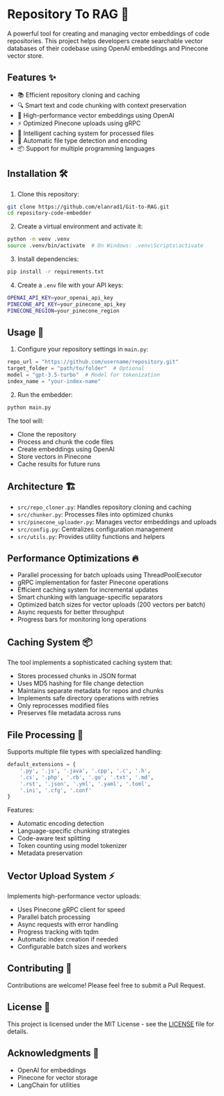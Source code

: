 # Repository To RAG 🚀

A powerful tool for creating and managing vector embeddings of code repositories. This project helps developers create searchable vector databases of their codebase using OpenAI embeddings and Pinecone vector store.

## Features ✨

- 📚 Efficient repository cloning and caching
- 🔍 Smart text and code chunking with context preservation
- 🚄 High-performance vector embeddings using OpenAI
- ⚡ Optimized Pinecone uploads using gRPC
- 💾 Intelligent caching system for processed files
- 🔄 Automatic file type detection and encoding
- 📦 Support for multiple programming languages

## Installation 🛠️

1. Clone this repository:
```bash
git clone https://github.com/elanrad1/Git-to-RAG.git
cd repository-code-embedder
```

2. Create a virtual environment and activate it:
```bash
python -m venv .venv
source .venv/bin/activate  # On Windows: .venv\Scripts\activate
```

3. Install dependencies:
```bash
pip install -r requirements.txt
```

4. Create a `.env` file with your API keys:
```bash
OPENAI_API_KEY=your_openai_api_key
PINECONE_API_KEY=your_pinecone_api_key
PINECONE_REGION=your_pinecone_region
```

## Usage 🎯

1. Configure your repository settings in `main.py`:
```python
repo_url = "https://github.com/username/repository.git"
target_folder = "path/to/folder"  # Optional
model = "gpt-3.5-turbo"  # Model for tokenization
index_name = "your-index-name"
```

2. Run the embedder:
```bash
python main.py
```

The tool will:
- Clone the repository
- Process and chunk the code files
- Create embeddings using OpenAI
- Store vectors in Pinecone
- Cache results for future runs

## Architecture 🏗️

- `src/repo_cloner.py`: Handles repository cloning and caching
- `src/chunker.py`: Processes files into optimized chunks
- `src/pinecone_uploader.py`: Manages vector embeddings and uploads
- `src/config.py`: Centralizes configuration management
- `src/utils.py`: Provides utility functions and helpers

## Performance Optimizations 🔥

- Parallel processing for batch uploads using ThreadPoolExecutor
- gRPC implementation for faster Pinecone operations
- Efficient caching system for incremental updates
- Smart chunking with language-specific separators
- Optimized batch sizes for vector uploads (200 vectors per batch)
- Async requests for better throughput
- Progress bars for monitoring long operations

## Caching System 📦

The tool implements a sophisticated caching system that:
- Stores processed chunks in JSON format
- Uses MD5 hashing for file change detection
- Maintains separate metadata for repos and chunks
- Implements safe directory operations with retries
- Only reprocesses modified files
- Preserves file metadata across runs

## File Processing 📄

Supports multiple file types with specialized handling:
```python
default_extensions = {
    '.py', '.js', '.java', '.cpp', '.c', '.h', 
    '.cs', '.php', '.rb', '.go', '.txt', '.md',
    '.rst', '.json', '.yml', '.yaml', '.toml',
    '.ini', '.cfg', '.conf'
}
```

Features:
- Automatic encoding detection
- Language-specific chunking strategies
- Code-aware text splitting
- Token counting using model tokenizer
- Metadata preservation

## Vector Upload System ⚡

Implements high-performance vector uploads:
- Uses Pinecone gRPC client for speed
- Parallel batch processing
- Async requests with error handling
- Progress tracking with tqdm
- Automatic index creation if needed
- Configurable batch sizes and workers

## Contributing 🤝

Contributions are welcome! Please feel free to submit a Pull Request.

## License 📝

This project is licensed under the MIT License - see the [LICENSE](LICENSE) file for details.

## Acknowledgments 🙏

- OpenAI for embeddings
- Pinecone for vector storage
- LangChain for utilities